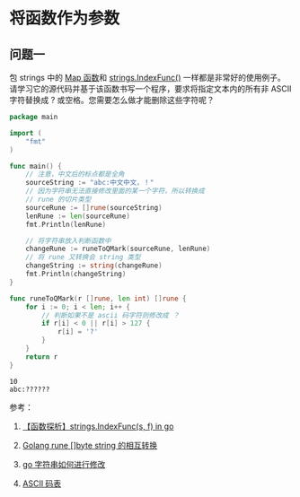 # 将函数作为参数

## 问题一

包 strings 中的 [Map 函数](https://pkg.go.dev/strings#Map)和 [strings.IndexFunc()](https://pkg.go.dev/strings#IndexFunc) 一样都是非常好的使用例子。请学习它的源代码并基于该函数书写一个程序，要求将指定文本内的所有非 ASCII 字符替换成 ? 或空格。您需要怎么做才能删除这些字符呢？

```go
package main

import (
	"fmt"
)

func main() {
	// 注意，中文后的标点都是全角
	sourceString := "abc:中文中文，！"
	// 因为字符串无法直接修改里面的某一个字符，所以转换成
	// rune 的切片类型
	sourceRune := []rune(sourceString)
	lenRune := len(sourceRune)
	fmt.Println(lenRune)

	// 将字符串放入判断函数中
	changeRune := runeToQMark(sourceRune, lenRune)
	// 将 rune 又转换会 string 类型
	changeString := string(changeRune)
	fmt.Println(changeString)
}

func runeToQMark(r []rune, len int) []rune {
	for i := 0; i < len; i++ {
		// 判断如果不是 ascii 码字符则修改成 ？
		if r[i] < 0 || r[i] > 127 {
			r[i] = '?'
		}
	}
	return r
}
```

```ba
10
abc:??????
```

参考：

1. [【函数探析】strings.IndexFunc(s, f) in go](https://blog.csdn.net/qq_34902437/article/details/120957657)

2. [Golang rune []byte string 的相互转换](https://blog.csdn.net/dengming0922/article/details/80883574)
3. [go 字符串如何进行修改](https://blog.csdn.net/liuxiaojun828/article/details/98646027)

4. [ASCII 码表](https://baike.baidu.com/item/ASCII/309296)